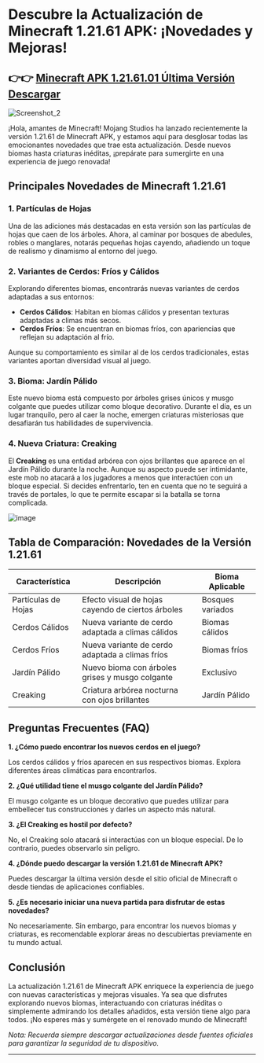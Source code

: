 # Descubre la Actualización de Minecraft 1.21.61 APK: ¡Novedades y Mejoras!

## 👉👉 [Minecraft APK 1.21.61.01 Última Versión Descargar](https://tinyurl.com/yfw98485)

![Screenshot_2](https://github.com/user-attachments/assets/c0240a9b-59e1-4f97-a57d-10567f53922c)

¡Hola, amantes de Minecraft! Mojang Studios ha lanzado recientemente la versión 1.21.61 de Minecraft APK, y estamos aquí para desglosar todas las emocionantes novedades que trae esta actualización. Desde nuevos biomas hasta criaturas inéditas, ¡prepárate para sumergirte en una experiencia de juego renovada!

## Principales Novedades de Minecraft 1.21.61

### 1. Partículas de Hojas

Una de las adiciones más destacadas en esta versión son las partículas de hojas que caen de los árboles. Ahora, al caminar por bosques de abedules, robles o manglares, notarás pequeñas hojas cayendo, añadiendo un toque de realismo y dinamismo al entorno del juego.

### 2. Variantes de Cerdos: Fríos y Cálidos

Explorando diferentes biomas, encontrarás nuevas variantes de cerdos adaptadas a sus entornos:

- **Cerdos Cálidos**: Habitan en biomas cálidos y presentan texturas adaptadas a climas más secos.
- **Cerdos Fríos**: Se encuentran en biomas fríos, con apariencias que reflejan su adaptación al frío.

Aunque su comportamiento es similar al de los cerdos tradicionales, estas variantes aportan diversidad visual al juego.

### 3. Bioma: Jardín Pálido

Este nuevo bioma está compuesto por árboles grises únicos y musgo colgante que puedes utilizar como bloque decorativo. Durante el día, es un lugar tranquilo, pero al caer la noche, emergen criaturas misteriosas que desafiarán tus habilidades de supervivencia.

### 4. Nueva Criatura: Creaking

El **Creaking** es una entidad arbórea con ojos brillantes que aparece en el Jardín Pálido durante la noche. Aunque su aspecto puede ser intimidante, este mob no atacará a los jugadores a menos que interactúen con un bloque especial. Si decides enfrentarlo, ten en cuenta que no te seguirá a través de portales, lo que te permite escapar si la batalla se torna complicada.

![image](https://github.com/user-attachments/assets/ff67e24e-592a-40c9-a8cc-a8b837fe64e4)

## Tabla de Comparación: Novedades de la Versión 1.21.61

| Característica         | Descripción                                                                 | Bioma Aplicable     |
|------------------------|-----------------------------------------------------------------------------|---------------------|
| Partículas de Hojas    | Efecto visual de hojas cayendo de ciertos árboles                           | Bosques variados    |
| Cerdos Cálidos         | Nueva variante de cerdo adaptada a climas cálidos                           | Biomas cálidos      |
| Cerdos Fríos           | Nueva variante de cerdo adaptada a climas fríos                             | Biomas fríos        |
| Jardín Pálido          | Nuevo bioma con árboles grises y musgo colgante                             | Exclusivo           |
| Creaking               | Criatura arbórea nocturna con ojos brillantes                               | Jardín Pálido       |

## Preguntas Frecuentes (FAQ)

**1. ¿Cómo puedo encontrar los nuevos cerdos en el juego?**

Los cerdos cálidos y fríos aparecen en sus respectivos biomas. Explora diferentes áreas climáticas para encontrarlos.

**2. ¿Qué utilidad tiene el musgo colgante del Jardín Pálido?**

El musgo colgante es un bloque decorativo que puedes utilizar para embellecer tus construcciones y darles un aspecto más natural.

**3. ¿El Creaking es hostil por defecto?**

No, el Creaking solo atacará si interactúas con un bloque especial. De lo contrario, puedes observarlo sin peligro.

**4. ¿Dónde puedo descargar la versión 1.21.61 de Minecraft APK?**

Puedes descargar la última versión desde el sitio oficial de Minecraft o desde tiendas de aplicaciones confiables.

**5. ¿Es necesario iniciar una nueva partida para disfrutar de estas novedades?**

No necesariamente. Sin embargo, para encontrar los nuevos biomas y criaturas, es recomendable explorar áreas no descubiertas previamente en tu mundo actual.

## Conclusión

La actualización 1.21.61 de Minecraft APK enriquece la experiencia de juego con nuevas características y mejoras visuales. Ya sea que disfrutes explorando nuevos biomas, interactuando con criaturas inéditas o simplemente admirando los detalles añadidos, esta versión tiene algo para todos. ¡No esperes más y sumérgete en el renovado mundo de Minecraft!

*Nota: Recuerda siempre descargar actualizaciones desde fuentes oficiales para garantizar la seguridad de tu dispositivo.*

---
